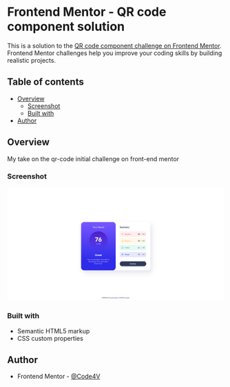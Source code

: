 # Frontend Mentor - QR code component solution

This is a solution to the [QR code component challenge on Frontend Mentor](https://www.frontendmentor.io/challenges/qr-code-component-iux_sIO_H). Frontend Mentor challenges help you improve your coding skills by building realistic projects. 

## Table of contents

- [Overview](#overview)
  - [Screenshot](#screenshot)
  - [Built with](#built-with)
- [Author](#author)

## Overview

My take on the qr-code initial challenge on front-end mentor

### Screenshot

![result-summary Desktop Version](./assets/screenshots/Desktop.png)

### Built with

- Semantic HTML5 markup
- CSS custom properties

## Author

- Frontend Mentor - [@Code4V](https://www.frontendmentor.io/profile/Code4V)